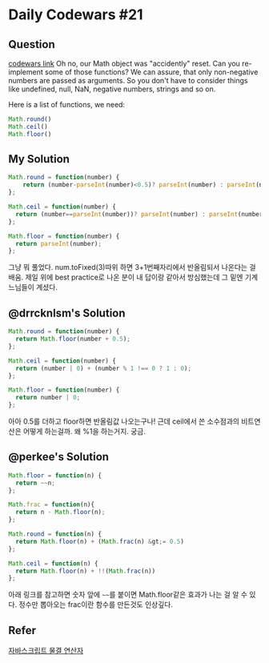 # Daily Codewars #21
## Question
[codewars link](http://www.codewars.com/kata/5267faf57526ea542e0007fb/train/javascript)
Oh no, our Math object was "accidently" reset. Can you re-implement some of those functions? We can assure, that only non-negative numbers are passed as arguments. So you don't have to consider things like undefined, null, NaN, negative numbers, strings and so on.

Here is a list of functions, we need:
```javascript
Math.round()
Math.ceil()
Math.floor()
```

## My Solution
```javascript
Math.round = function(number) {
    return (number-parseInt(number)<0.5)? parseInt(number) : parseInt(number)+1;
};

Math.ceil = function(number) {
  return (number==parseInt(number))? parseInt(number) : parseInt(number)+1;
};

Math.floor = function(number) {
  return parseInt(number);
};
```
그냥 뭐 풀었다.
num.toFixed(3)따위 하면 3+1번째자리에서 반올림되서 나온다는 걸 배움.
제일 위에 best practice로 나온 분이 내 답이랑 같아서 방심했는데
그 밑엔 기계느님들이 계셨다.

## @drrcknlsm's Solution
```javascript
Math.round = function(number) {
  return Math.floor(number + 0.5);
};

Math.ceil = function(number) {
  return (number | 0) + (number % 1 !== 0 ? 1 : 0);
};

Math.floor = function(number) {
  return number | 0;
};
```
아아 0.5를 더하고 floor하면 반올림값 나오는구나!
근데 ceil에서 쓴 소수점과의 비트연산은 어떻게 하는걸까.
왜 %1을 하는거지. 궁금.

## @perkee's Solution
```javascript
Math.floor = function(n) {
  return ~~n;
};

Math.frac = function(n){
  return n - Math.floor(n);
};

Math.round = function(n) {
  return Math.floor(n) + (Math.frac(n) &gt;= 0.5)
};

Math.ceil = function(n) {
  return Math.floor(n) + !!(Math.frac(n))
};
```
아래 링크를 참고하면 숫자 앞에 `~~`를 붙이면 Math.floor같은 효과가 나는 걸 알 수 있다.
정수만 뽑아오는 frac이란 함수를 만든것도 인상깊다.


## Refer
[자바스크립트 물결 연산자](http://www.phpschool.com/gnuboard4/bbs/board.php?bo_table=tipntech&wr_id=74574)
